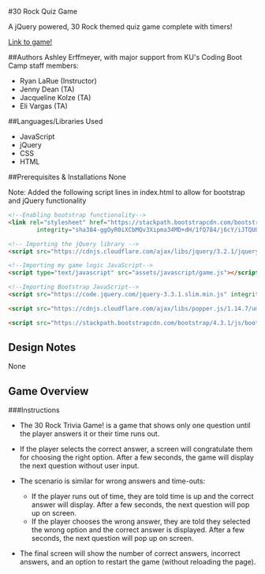 #30 Rock Quiz Game

A jQuery powered, 30 Rock themed quiz game complete with timers!

[Link to game!](https://erffmea.github.io/quiz-game/) 

##Authors
Ashley Erffmeyer, with major support from KU's Coding Boot Camp staff members:
* Ryan LaRue (Instructor)
* Jenny Dean (TA)
* Jacqueline Kolze (TA)
* Eli Vargas (TA)

##Languages/Libraries Used
* JavaScript
* jQuery
* CSS
* HTML

##Prerequisites & Installations
None

Note: Added the following script lines in index.html to allow for bootstrap and jQuery functionality

```html
<!--Enabling bootstrap functionality-->
<link rel="stylesheet" href="https://stackpath.bootstrapcdn.com/bootstrap/4.3.1/css/bootstrap.min.css"
        integrity="sha384-ggOyR0iXCbMQv3Xipma34MD+dH/1fQ784/j6cY/iJTQUOhcWr7x9JvoRxT2MZw1T" crossorigin="anonymous">

<!-- Importing the jQuery library -->
<script src="https://cdnjs.cloudflare.com/ajax/libs/jquery/3.2.1/jquery.min.js"></script>

<!--Importing my game logic JavaScript-->
<script type="text/javascript" src="assets/javascript/game.js"></script>

<!--Importing Bootstrap JavaScript-->
<script src="https://code.jquery.com/jquery-3.3.1.slim.min.js" integrity="sha384-q8i/X+965DzO0rT7abK41JStQIAqVgRVzpbzo5smXKp4YfRvH+8abtTE1Pi6jizo" crossorigin="anonymous"></script>

<script src="https://cdnjs.cloudflare.com/ajax/libs/popper.js/1.14.7/umd/popper.min.js" integrity="sha384-UO2eT0CpHqdSJQ6hJty5KVphtPhzWj9WO1clHTMGa3JDZwrnQq4sF86dIHNDz0W1" crossorigin="anonymous"></script>

<script src="https://stackpath.bootstrapcdn.com/bootstrap/4.3.1/js/bootstrap.min.js" integrity="sha384-JjSmVgyd0p3pXB1rRibZUAYoIIy6OrQ6VrjIEaFf/nJGzIxFDsf4x0xIM+B07jRM" crossorigin="anonymous"></script>
```

## Design Notes

None

## Game Overview

###Instructions

* The 30 Rock Trivia Game! is a game that shows only one question until the player answers it or their time runs out.

* If the player selects the correct answer, a screen will congratulate them for choosing the right option. After a few seconds, the game will display the next question without user input.

* The scenario is similar for wrong answers and time-outs:

  * If the player runs out of time, they are told time is up and the correct answer will display. After a few seconds, the next question will pop up on screen.
  * If the player chooses the wrong answer, they are told they selected the wrong option and the correct answer is displayed. After a few seconds, the next question will pop up on screen.

* The final screen will show the number of correct answers, incorrect answers, and an option to restart the game (without reloading the page).
